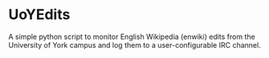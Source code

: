 # UoYEdits
A simple python script to monitor English Wikipedia (enwiki) edits from the University of York campus and log them to a user-configurable IRC channel.  